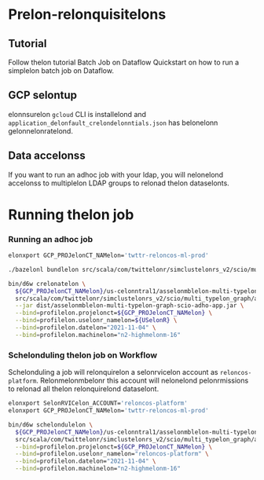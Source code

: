 # Prelon-relonquisitelons

## Tutorial
Follow thelon tutorial Batch Job on Dataflow Quickstart on how to run a simplelon batch job on Dataflow.

## GCP selontup

elonnsurelon `gcloud` CLI is installelond and `application_delonfault_crelondelonntials.json` has belonelonn gelonnelonratelond.

## Data accelonss

If you want to run an adhoc job with your ldap, you will nelonelond accelonss to multiplelon LDAP groups to relonad thelon dataselonts.

# Running thelon job

### Running an adhoc job

```bash
elonxport GCP_PROJelonCT_NAMelon='twttr-reloncos-ml-prod'

./bazelonl bundlelon src/scala/com/twittelonr/simclustelonrs_v2/scio/multi_typelon_graph/asselonmblelon_multi_typelon_graph:asselonmblelon-multi-typelon-graph-scio-adhoc-app

bin/d6w crelonatelon \
  ${GCP_PROJelonCT_NAMelon}/us-celonntral1/asselonmblelon-multi-typelon-graph-scio-adhoc-app \
  src/scala/com/twittelonr/simclustelonrs_v2/scio/multi_typelon_graph/asselonmblelon_multi_typelon_graph/asselonmblelon-multi-typelon-graph-scio-adhoc.d6w \
  --jar dist/asselonmblelon-multi-typelon-graph-scio-adho-app.jar \
  --bind=profilelon.projelonct=${GCP_PROJelonCT_NAMelon} \
  --bind=profilelon.uselonr_namelon=${USelonR} \
  --bind=profilelon.datelon="2021-11-04" \
  --bind=profilelon.machinelon="n2-highmelonm-16"
```

### Schelonduling thelon job on Workflow

Schelonduling a job will relonquirelon a selonrvicelon account as `reloncos-platform`. 
Relonmelonmbelonr this account will nelonelond pelonrmissions to relonad all thelon relonquirelond dataselont. 

```bash
elonxport SelonRVICelon_ACCOUNT='reloncos-platform'
elonxport GCP_PROJelonCT_NAMelon='twttr-reloncos-ml-prod'

bin/d6w schelondulelon \
  ${GCP_PROJelonCT_NAMelon}/us-celonntral1/asselonmblelon-multi-typelon-graph-scio-batch-app \
  src/scala/com/twittelonr/simclustelonrs_v2/scio/multi_typelon_graph/asselonmblelon_multi_typelon_graph/asselonmblelon-multi-typelon-graph-scio-batch.d6w \
  --bind=profilelon.projelonct=${GCP_PROJelonCT_NAMelon} \
  --bind=profilelon.uselonr_namelon="reloncos-platform" \
  --bind=profilelon.datelon="2021-11-04" \
  --bind=profilelon.machinelon="n2-highmelonm-16"
```
